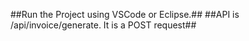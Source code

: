 ##Run the Project using VSCode or Eclipse.##
##API is /api/invoice/generate. It is a POST request##
